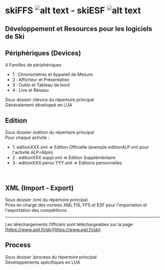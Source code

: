 # skiFFS ![alt text](https://github.com/agilsport/ski/blob/main/img/32x32_ffs.png "Logo FFS") - skiESF ![alt text](https://github.com/agilsport/ski/blob/main/img/32x32_esf.png "Logo ESF")
## Développement et Resources pour les logiciels de Ski 

## Périphériques (Devices)
4 Familles de périphériques 
- 1 : Chronomètres et Appareil de Mesure
- 2 : Afficheur et Présentation
- 3 : Outils et Tableau de bord
- 4 : Live et Réseau

Sous dossier /device du répertoire principal
<br>
Généralement développé en LUA

## Edition 
Sous dossier /edition du répertoire principal
<br>
Pour chaque activité :
- 1: editionXXX.xml => Edition Officielle (exemple editionALP.xml pour l'activité ALP=Alpin)
- 2 : editionXXX.suppl.xml => Edition Suppléméntaire
- 3 : editionXXX.perso.YYY.xml => Editions personnelles 
<br>
 
## XML (Import - Export)
Sous dossier /xml du répertoire principal
<br>
Prise en charge des normes XML FIS, FFS et ESF pour l'importation et l'exportation des compétitions.

___
Les téléchargements Officiels sont téléchargeables sur la page [https://www.agil.fr/ski](https://www.agil.fr/ski) 

 
## Process
Sous dossier /process du répertoire principal
<br>
Développements spécifiques en LUA


